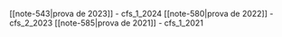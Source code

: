[[note-543|prova de 2023]] - cfs_1_2024
[[note-580|prova de 2022]] - cfs_2_2023
[[note-585|prova de 2021]] - cfs_1_2021
